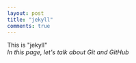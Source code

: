 ```yaml
---
layout: post
title: "jekyll"
comments: true
---
```


This is "jekyll"  
_In this page, let's talk about Git and GitHub_
